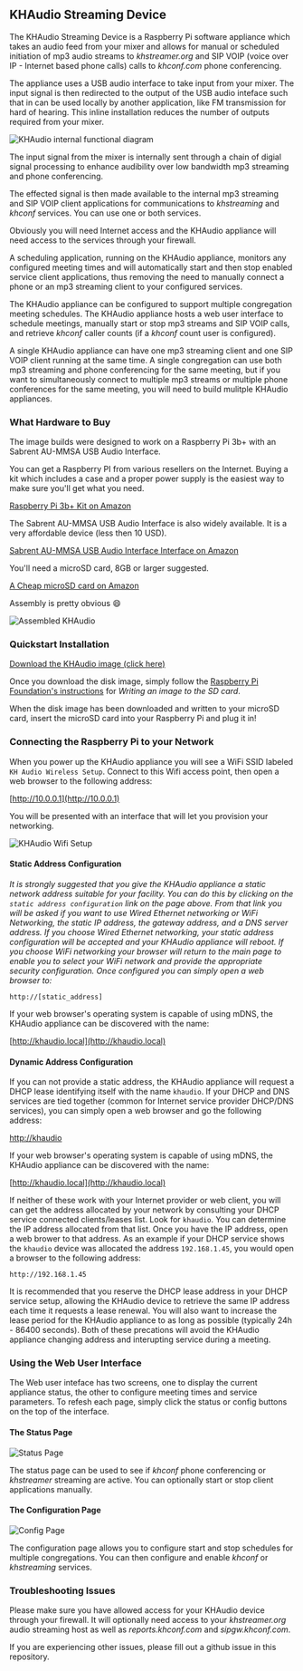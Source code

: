 ## KHAudio Streaming Device ##

The KHAudio Streaming Device is a Raspberry Pi software appliance which takes an audio feed from your mixer and allows for manual or scheduled initiation of mp3 audio streams to *khstreamer.org* and SIP VOIP (voice over IP - Internet based phone calls) calls to *khconf.com* phone conferencing.

The appliance uses a USB audio interface to take input from your mixer. The input signal is then redirected to the output of the USB audio inteface such that in can be used locally by another application, like FM transmission for hard of hearing. This inline installation reduces the number of outputs required from your mixer.

![KHAudio internal functional diagram](./resources/khaudio_diagram.png)

The input signal from the mixer is internally sent through a chain of digial signal processing to enhance audibility over low bandwidth mp3 streaming and phone conferencing.

The effected signal is then made available to the internal mp3 streaming and SIP VOIP client applications for communications to *khstreaming* and *khconf* services. You can use one or both services.

Obviously you will need Internet access and the KHAudio appliance will need access to the services through your firewall.

A scheduling application, running on the KHAudio appliance, monitors any configured meeting times and will automatically start and then stop enabled service client applications, thus removing the need to manually connect a phone or an mp3 streaming client to your configured services.

The KHAudio appliance can be configured to support multiple congregation meeting schedules. The KHAudio appliance hosts a web user interface to schedule meetings, manually start or stop mp3 streams and SIP VOIP calls, and retrieve *khconf* caller counts (if a *khconf* count user is configured).

A single KHAudio appliance can have one mp3 streaming client and one SIP VOIP client running at the same time. A single congregation can use both mp3 streaming and phone conferencing for the same meeting, but if you want to simultaneously connect to multiple mp3 streams or multiple phone conferences for the same meeting, you will need to build mulitple KHAudio appliances.

### What Hardware to Buy ###

The image builds were designed to work on a Raspberry Pi 3b+ with an Sabrent AU-MMSA USB Audio Interface.

You can get a Raspberry PI from various resellers on the Internet. Buying a kit which includes a case and a proper power supply is the easiest way to make sure you'll get what you need.

[Raspberry Pi 3b+ Kit on Amazon](https://www.amazon.com/CanaKit-Raspberry-Premium-Clear-Supply/dp/B07BC7BMHY)

The Sabrent AU-MMSA USB Audio Interface is also widely available. It is a very affordable device (less then 10 USD).

[Sabrent AU-MMSA USB Audio Interface Interface on Amazon](https://www.amazon.com/gp/product/B00IRVQ0F8)

You'll need a microSD card, 8GB or larger suggested.

[A Cheap microSD card on Amazon](https://www.amazon.com/Sandisk-Ultra-Micro-UHS-I-Adapter/dp/B073K14CVB)

Assembly is pretty obvious :smile:

![Assembled KHAudio](./resources/khaudiopi.jpg)

### Quickstart Installation ###

[Download the KHAudio image (click here)](https://www.dropbox.com/s/tv3gnztc56gjlrv/khaudio.img?dl=1)

Once you download the disk image, simply follow the [Raspberry Pi Foundation's instructions](https://www.raspberrypi.org/documentation/installation/installing-images/) for *Writing an image to the SD card*.

When the disk image has been downloaded and written to your microSD card, insert the microSD card into your Raspberry Pi and plug it in!

### Connecting the Raspberry Pi to your Network ###

When you power up the KHAudio appliance you will see a WiFi SSID labeled `KH Audio Wireless Setup`. Connect to this Wifi access point, then open a web browser to the following address:

[http://10.0.0.1](http://10.0.0.1)

You will be presented with an interface that will let you provision your networking.

![KHAudio Wifi Setup](resources/khaudio_wifisetup.png)

#### Static Address Configuration ####

*It is strongly suggested that you give the KHAudio appliance a static network address suitable for your facility. You can do this by clicking on the `static address configuration` link on the page above. From that link you will be asked if you want to use Wired Ethernet networking or WiFi Networking, the static IP address, the gateway address, and a DNS server address. If you choose Wired Ethernet networking, your static address configuration will be accepted and your KHAudio appliance will reboot. If you choose WiFi networking your browser will return to the main page to enable you to select your WiFi network and provide the appropriate security configuration. Once configured you can simply open a web browser to:*

`http://[static_address]`

If your web browser's operating system is capable of using mDNS, the KHAudio appliance can be discovered with the name:

[http://khaudio.local](http://khaudio.local)

#### Dynamic Address Configuration ####

If you can not provide a static address, the KHAudio appliance will request a DHCP lease identifying itself with the name `khaudio`. If your DHCP and DNS services are tied together (common for Internet service provider DHCP/DNS services), you can simply open a web browser and go the following address:

[http://khaudio](http://khaudio)

If your web browser's operating system is capable of using mDNS, the KHAudio appliance can be discovered with the name:

[http://khaudio.local](http://khaudio.local)

If neither of these work with your Internet provider or web client, you will can get the address allocated by your network by consulting your DHCP service connected clients/leases list. Look for `khaudio`. You can determine the IP address allocated from that list. Once you have the IP address, open a web brower to that address. As an example if your DHCP service shows the `khaudio` device was allocated the address `192.168.1.45`, you would open a browser to the following address:

`http://192.168.1.45`

It is recommended that you reserve the DHCP lease address in your DHCP service setup, allowing the KHAudio device to retrieve the same IP address each time it requests a lease renewal. You will also want to increase the lease period for the KHAudio appliance to as long as possible (typically 24h - 86400 seconds). Both of these precations will avoid the KHAudio appliance changing address and interupting service during a meeting.

### Using the Web User Interface ###

The Web user inteface has two screens, one to display the current appliance status, the other to configure meeting times and service parameters. To refesh each page, simply click the status or config buttons on the top of the interface.

#### The Status Page ####

![Status Page](./resources/khaudio_status.png)

The status page can be used to see if *khconf* phone conferencing or *khstreamer* streaming are active. You can optionally start or stop client applications manually.

#### The Configuration Page ####

![Config Page](./resources/khaudio_config.png)

The configuration page allows you to configure start and stop schedules for multiple congregations. You can then configure and enable *khconf* or *khstreaming* services.

### Troubleshooting Issues ###

Please make sure you have allowed access for your KHAudio device through your firewall. It will optionally need access to your *khstreamer.org* audio streaming host as well as *reports.khconf.com* and *sipgw.khconf.com*.

If you are experiencing other issues, please fill out a github issue in this repository.

